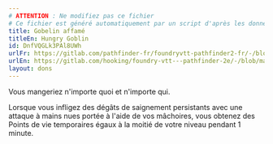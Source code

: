 ```yaml
---
# ATTENTION : Ne modifiez pas ce fichier
# Ce fichier est généré automatiquement par un script d'après les données du module Foundry VTT officiel et de sa traduction
title: Gobelin affamé
titleEn: Hungry Goblin
id: DnfVQGLk3PAl8UWh
urlFr: https://gitlab.com/pathfinder-fr/foundryvtt-pathfinder2-fr/-/blob/master/data/feats/DnfVQGLk3PAl8UWh.htm
urlEn: https://gitlab.com/hooking/foundry-vtt---pathfinder-2e/-/blob/master/packs/data/feats.db/hungry-goblin.json
layout: dons
---
```

Vous mangeriez n'importe quoi et n'importe qui.

Lorsque vous infligez des dégâts de saignement persistants avec une attaque à mains nues portée à l'aide de vos mâchoires, vous obtenez des Points de vie temporaires égaux à la moitié de votre niveau pendant 1 minute.
